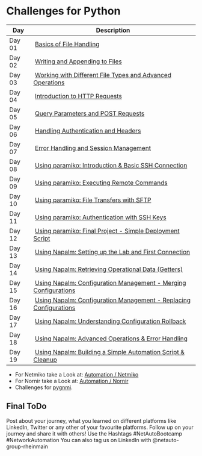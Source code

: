 # Challenges for Python

| Day | Description |
| ----- | ----- |
| Day 01 | [Basics of File Handling](/Topics/Programming/Python/Challenges/Day01.md) |
| Day 02 | [Writing and Appending to Files](/Topics/Programming/Python/Challenges/Day02.md) |
| Day 03 | [Working with Different File Types and Advanced Operations](/Topics/Programming/Python/Challenges/Day03.md) |
| Day 04 | [Introduction to HTTP Requests](/Topics/Programming/Python/Challenges/Day04.md) |
| Day 05 | [Query Parameters and POST Requests](/Topics/Programming/Python/Challenges/Day05.md) |
| Day 06 | [Handling Authentication and Headers](/Topics/Programming/Python/Challenges/Day06.md) |
| Day 07 | [Error Handling and Session Management](/Topics/Programming/Python/Challenges/Day07.md) |
| Day 08 | [Using paramiko: Introduction & Basic SSH Connection](/Topics/Programming/Python/Challenges/Day08.md) |
| Day 09 | [Using paramiko: Executing Remote Commands ](/Topics/Programming/Python/Challenges/Day09.md) |
| Day 10 | [Using paramiko: File Transfers with SFTP](/Topics/Programming/Python/Challenges/Day10.md) |
| Day 11 | [Using paramiko: Authentication with SSH Keys](/Topics/Programming/Python/Challenges/Day11.md) |
| Day 12 | [Using paramiko: Final Project - Simple Deployment Script](/Topics/Programming/Python/Challenges/Day12.md) |
| Day 13 | [Using Napalm: Setting up the Lab and First Connection](/Topics/Programming/Python/Challenges/Day13.md) |
| Day 14 | [Using Napalm: Retrieving Operational Data (Getters)](/Topics/Programming/Python/Challenges/Day14.md) |
| Day 15 | [Using Napalm: Configuration Management - Merging Configurations](/Topics/Programming/Python/Challenges/Day15.md) |
| Day 16 | [Using Napalm: Configuration Management - Replacing Configurations](/Topics/Programming/Python/Challenges/Day16.md) |
| Day 17 | [Using Napalm: Understanding Configuration Rollback](/Topics/Programming/Python/Challenges/Day17.md) |
| Day 18 | [Using Napalm: Advanced Operations & Error Handling](/Topics/Programming/Python/Challenges/Day18.md) |
| Day 19 | [Using Napalm: Building a Simple Automation Script & Cleanup](/Topics/Programming/Python/Challenges/Day19.md) |

* For Netmiko take a Look at: [Automation / Netmiko](/Topics/Automation/Day-1.md)
* For Nornir take a Look at: [Automation / Nornir](/Topics/Automation/Day-3.md)
* Challenges for [pygnmi](/Topics/Programming/Python/Challenges/pygnmi/readme.md).

## Final ToDo

Post about your journey, what you learned on different platforms like LinkedIn, Twitter or any other of your favourite platforms. Follow up on your journey and share it with others! Use the Hashtags #NetAutoBootcamp #NetworkAutomation
You can also tag us on LinkedIn with @netauto-group-rheinmain